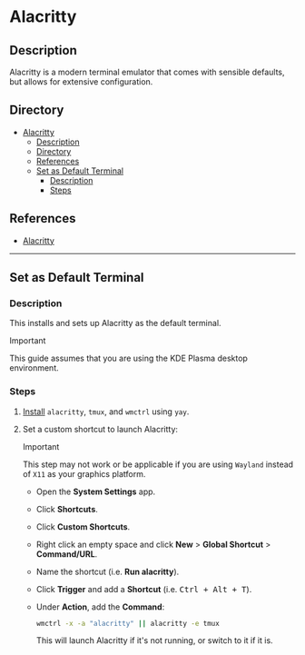 # Alacritty

## Description

Alacritty is a modern terminal emulator that comes with sensible defaults, but allows for extensive configuration.

## Directory

- [Alacritty](#alacritty)
  - [Description](#description)
  - [Directory](#directory)
  - [References](#references)
  - [Set as Default Terminal](#set-as-default-terminal)
    - [Description](#description-1)
    - [Steps](#steps)

## References

- [Alacritty](https://github.com/alacritty/alacritty)

---

## Set as Default Terminal

### Description

This installs and sets up Alacritty as the default terminal.

> [!IMPORTANT]  
> This guide assumes that you are using the KDE Plasma desktop environment.

### Steps

1. [Install](yay.md#install) `alacritty`, `tmux`, and `wmctrl` using `yay`.

2. Set a custom shortcut to launch Alacritty:

    > [!IMPORTANT]  
    > This step may not work or be applicable if you are using `Wayland` instead of `X11` as your graphics platform.

    - Open the **System Settings** app.

    - Click **Shortcuts**.

    - Click **Custom Shortcuts**.

    - Right click an empty space and click **New** > **Global Shortcut** > **Command/URL**.

    - Name the shortcut (i.e. **Run alacritty**).

    - Click **Trigger** and add a **Shortcut** (i.e. <kbd>Ctrl + Alt + T</kbd>).

    - Under **Action**, add the **Command**:

      ```sh
      wmctrl -x -a "alacritty" || alacritty -e tmux
      ```

      This will launch Alacritty if it's not running, or switch to it if it is.
